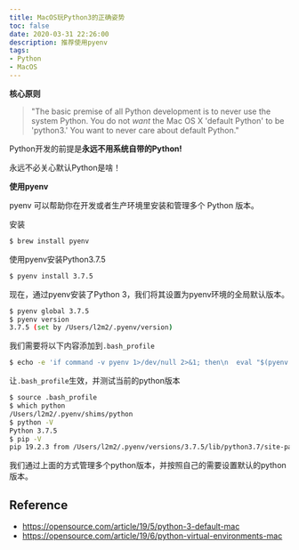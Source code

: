 ```yaml
---
title: MacOS玩Python3的正确姿势
toc: false
date: 2020-03-31 22:26:00
description: 推荐使用pyenv
tags:
- Python
- MacOS
---
```


**核心原则**

> "The basic premise of all Python development is to never use the system Python. You do not *want* the Mac OS X 'default Python' to be 'python3.' You want to never care about default Python."

Python开发的前提是**永远不用系统自带的Python!** 

永远不必关心默认Python是啥！

**使用pyenv**

pyenv 可以帮助你在开发或者生产环境里安装和管理多个 Python 版本。

安装

```bash
$ brew install pyenv
```

使用pyenv安装Python3.7.5

```bash
$ pyenv install 3.7.5
```

现在，通过pyenv安装了Python 3，我们将其设置为pyenv环境的全局默认版本。

```bash
$ pyenv global 3.7.5
$ pyenv version
3.7.5 (set by /Users/l2m2/.pyenv/version)
```

我们需要将以下内容添加到`.bash_profile`

```bash
$ echo -e 'if command -v pyenv 1>/dev/null 2>&1; then\n  eval "$(pyenv init -)"\nfi' >> ~/.bash_profile
```
让`.bash_profile`生效，并测试当前的python版本
```bash
$ source .bash_profile 
$ which python
/Users/l2m2/.pyenv/shims/python
$ python -V
Python 3.7.5
$ pip -V
pip 19.2.3 from /Users/l2m2/.pyenv/versions/3.7.5/lib/python3.7/site-packages/pip (python 3.7)

```

我们通过上面的方式管理多个python版本，并按照自己的需要设置默认的python版本。

## Reference

- https://opensource.com/article/19/5/python-3-default-mac
- https://opensource.com/article/19/6/python-virtual-environments-mac